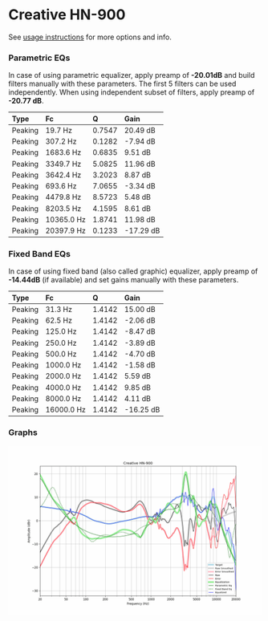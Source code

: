 # Creative HN-900
See [usage instructions](https://github.com/jaakkopasanen/AutoEq#usage) for more options and info.

### Parametric EQs
In case of using parametric equalizer, apply preamp of **-20.01dB** and build filters manually
with these parameters. The first 5 filters can be used independently.
When using independent subset of filters, apply preamp of **-20.77 dB**.

| Type    | Fc         |      Q | Gain      |
|:--------|:-----------|:-------|:----------|
| Peaking | 19.7 Hz    | 0.7547 | 20.49 dB  |
| Peaking | 307.2 Hz   | 0.1282 | -7.94 dB  |
| Peaking | 1683.6 Hz  | 0.6835 | 9.51 dB   |
| Peaking | 3349.7 Hz  | 5.0825 | 11.96 dB  |
| Peaking | 3642.4 Hz  | 3.2023 | 8.87 dB   |
| Peaking | 693.6 Hz   | 7.0655 | -3.34 dB  |
| Peaking | 4479.8 Hz  | 8.5723 | 5.48 dB   |
| Peaking | 8203.5 Hz  | 4.1595 | 8.61 dB   |
| Peaking | 10365.0 Hz | 1.8741 | 11.98 dB  |
| Peaking | 20397.9 Hz | 0.1233 | -17.29 dB |

### Fixed Band EQs
In case of using fixed band (also called graphic) equalizer, apply preamp of **-14.44dB**
(if available) and set gains manually with these parameters.

| Type    | Fc         |      Q | Gain      |
|:--------|:-----------|:-------|:----------|
| Peaking | 31.3 Hz    | 1.4142 | 15.00 dB  |
| Peaking | 62.5 Hz    | 1.4142 | -2.06 dB  |
| Peaking | 125.0 Hz   | 1.4142 | -8.47 dB  |
| Peaking | 250.0 Hz   | 1.4142 | -3.89 dB  |
| Peaking | 500.0 Hz   | 1.4142 | -4.70 dB  |
| Peaking | 1000.0 Hz  | 1.4142 | -1.58 dB  |
| Peaking | 2000.0 Hz  | 1.4142 | 5.59 dB   |
| Peaking | 4000.0 Hz  | 1.4142 | 9.85 dB   |
| Peaking | 8000.0 Hz  | 1.4142 | 4.11 dB   |
| Peaking | 16000.0 Hz | 1.4142 | -16.25 dB |

### Graphs
![](./Creative%20HN-900.png)